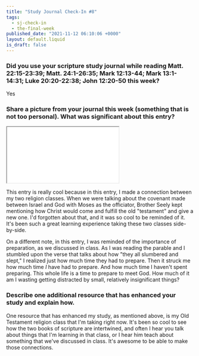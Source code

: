```yaml
---
title: "Study Journal Check-In #8"
tags:
  - sj-check-in
  - the-final-week
published_date: "2021-11-12 06:10:06 +0000"
layout: default.liquid
is_draft: false
---
```

### Did you use your scripture study journal while reading Matt. 22:15-23:39; Matt. 24:1-26:35; Mark 12:13-44; Mark 13:1-14:31; Luke 20:20-22:38; John 12:20-50 this week?
Yes

### Share a picture from your journal this week (something that is not too personal). What was significant about this entry?
<iframe src="/assets/study-journal-the-last-supper.pdf"></iframe>

This entry is really cool because in this entry, I
made a connection between my two religion
classes. When we were talking about the covenant
made between Israel and God with Moses as the
officiator, Brother Seely kept mentioning how
Christ would come and fulfill the old "testament"
and give a new one. I'd forgotten about that, and
it was so cool to be reminded of it. It's been
such a great learning experience taking these two
classes side-by-side.

On a different note, in this entry, I was reminded
of the importance of preparation, as we discussed
in class. As I was reading the parable and I
stumbled upon the verse that talks about how "they
all slumbered and slept," I realized just how much
time they had to prepare. Then it struck me how much
time *I* have had to prepare. And how much time I
haven't spent preparing. This whole life is a time
to prepare to meet God. How much of it am I
wasting getting distracted by small, relatively
insignificant things?

### Describe one additional resource that has enhanced your study and explain how.
One resource that has enhanced my study, as
mentioned above, is my Old Testament religion
class that I'm taking right now. It's been so cool
to see how the two books of scripture are
intertwined, and often I hear you talk about
things that I'm learning in that class, or I hear
him teach about something that we've discussed in
class. It's awesome to be able to make those
connections.
